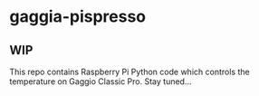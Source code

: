 # gaggia-pispresso

## WIP ##

This repo contains Raspberry Pi Python code which controls the temperature on Gaggio Classic Pro. Stay tuned...
